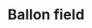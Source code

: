 ---
pid: ch876
title: Ballon field
location_transcription: here
coordinates: "[-75.163371573423, 39.952332663917]"
zipcode: '18801'
gen_neighborhood: 
neighborhood: 
outside_phl: 'Montrose PA '
age: '15'
age_range: 13-19
instagram: 
image_file_name: ch_876.jpg
proposal_transcription: 
topic: Unknown
topic_summary: '0'
type: Other No Form
keywords_other: Balloons
credit: 
image_labels: Balloons
twitter: mmaginley
facebook: 
permalink: "/monuments/ch876/"
layout: item-page
---